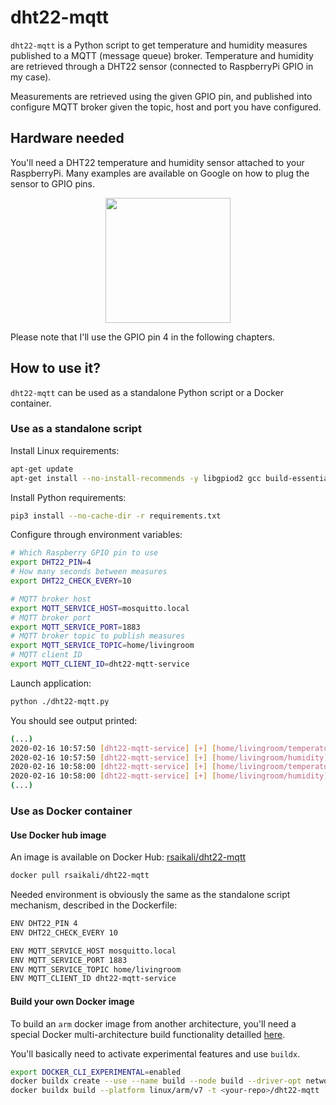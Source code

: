 # dht22-mqtt

`dht22-mqtt` is a Python script to get temperature and humidity measures published to a MQTT (message queue) broker.
Temperature and humidity are retrieved through a DHT22 sensor (connected to RaspberryPi GPIO in my case).

Measurements are retrieved using the given GPIO pin, and published into configure MQTT broker given the topic, host and port you have configured.

## Hardware needed

You'll need a DHT22 temperature and humidity sensor attached to your RaspberryPi.
Many examples are available on Google on how to plug the sensor to GPIO pins.

<p align="center"><img src="https://img3.bgxcdn.com/thumb/large/2014/xiemeijuan/07/SKU146979/SKU146979a.jpg" width="200" height="200"></p>

Please note that I'll use the GPIO pin 4 in the following chapters.

## How to use it?

`dht22-mqtt` can be used as a standalone Python script or a Docker container.

### Use as a standalone script

Install Linux requirements:

```sh
apt-get update
apt-get install --no-install-recommends -y libgpiod2 gcc build-essential
```

Install Python requirements:

```sh
pip3 install --no-cache-dir -r requirements.txt
```

Configure through environment variables:

```sh
# Which Raspberry GPIO pin to use
export DHT22_PIN=4
# How many seconds between measures
export DHT22_CHECK_EVERY=10

# MQTT broker host
export MQTT_SERVICE_HOST=mosquitto.local
# MQTT broker port
export MQTT_SERVICE_PORT=1883
# MQTT broker topic to publish measures
export MQTT_SERVICE_TOPIC=home/livingroom
# MQTT client ID
export MQTT_CLIENT_ID=dht22-mqtt-service
```

Launch application:

```sh
python ./dht22-mqtt.py
```

You should see output printed:
```sh
(...)
2020-02-16 10:57:50 [dht22-mqtt-service] [+] [home/livingroom/temperature] --- 20.7°C ---> [mosquitto.local:1883]
2020-02-16 10:57:50 [dht22-mqtt-service] [+] [home/livingroom/humidity] ------ 55.7% ----> [mosquitto.local:1883]
2020-02-16 10:58:00 [dht22-mqtt-service] [+] [home/livingroom/temperature] --- 20.9°C ---> [mosquitto.local:1883]
2020-02-16 10:58:00 [dht22-mqtt-service] [+] [home/livingroom/humidity] ------ 55.8% ----> [mosquitto.local:1883]
(...)
```

### Use as Docker container

#### Use Docker hub image

An image is available on Docker Hub: [rsaikali/dht22-mqtt](https://hub.docker.com/r/rsaikali/dht22-mqtt)

```sh
docker pull rsaikali/dht22-mqtt
```

Needed environment is obviously the same as the standalone script mechanism, described in the Dockerfile:

```sh
ENV DHT22_PIN 4
ENV DHT22_CHECK_EVERY 10

ENV MQTT_SERVICE_HOST mosquitto.local
ENV MQTT_SERVICE_PORT 1883
ENV MQTT_SERVICE_TOPIC home/livingroom
ENV MQTT_CLIENT_ID dht22-mqtt-service
```

#### Build your own Docker image

To build an `arm` docker image from another architecture, you'll need a special Docker multi-architecture build functionality detailled [here](https://community.arm.com/developer/tools-software/tools/b/tools-software-ides-blog/posts/getting-started-with-docker-for-arm-on-linux).

You'll basically need to activate experimental features and use `buildx`.

```sh
export DOCKER_CLI_EXPERIMENTAL=enabled
docker buildx create --use --name build --node build --driver-opt network=host
docker buildx build --platform linux/arm/v7 -t <your-repo>/dht22-mqtt .
```


